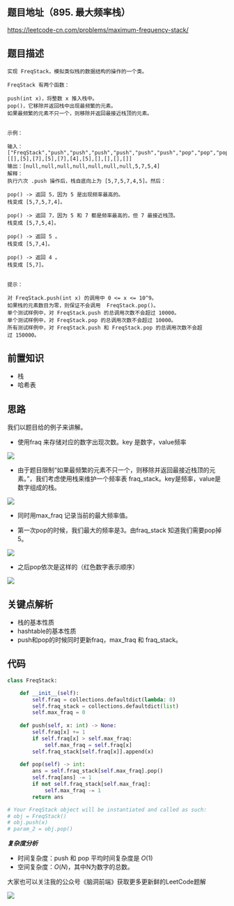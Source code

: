 ## 题目地址（895. 最大频率栈）

https://leetcode-cn.com/problems/maximum-frequency-stack/

## 题目描述

```
实现 FreqStack，模拟类似栈的数据结构的操作的一个类。

FreqStack 有两个函数：

push(int x)，将整数 x 推入栈中。
pop()，它移除并返回栈中出现最频繁的元素。
如果最频繁的元素不只一个，则移除并返回最接近栈顶的元素。
 

示例：

输入：
["FreqStack","push","push","push","push","push","push","pop","pop","pop","pop"],
[[],[5],[7],[5],[7],[4],[5],[],[],[],[]]
输出：[null,null,null,null,null,null,null,5,7,5,4]
解释：
执行六次 .push 操作后，栈自底向上为 [5,7,5,7,4,5]。然后：

pop() -> 返回 5，因为 5 是出现频率最高的。
栈变成 [5,7,5,7,4]。

pop() -> 返回 7，因为 5 和 7 都是频率最高的，但 7 最接近栈顶。
栈变成 [5,7,5,4]。

pop() -> 返回 5 。
栈变成 [5,7,4]。

pop() -> 返回 4 。
栈变成 [5,7]。
 

提示：

对 FreqStack.push(int x) 的调用中 0 <= x <= 10^9。
如果栈的元素数目为零，则保证不会调用  FreqStack.pop()。
单个测试样例中，对 FreqStack.push 的总调用次数不会超过 10000。
单个测试样例中，对 FreqStack.pop 的总调用次数不会超过 10000。
所有测试样例中，对 FreqStack.push 和 FreqStack.pop 的总调用次数不会超过 150000。

```

## 前置知识

- 栈
- 哈希表

## 思路

我们以题目给的例子来讲解。

- 使用fraq 来存储对应的数字出现次数。key 是数字，value频率

![](https://tva1.sinaimg.cn/large/00831rSTly1gda26lkj3aj30d00la76l.jpg)

- 由于题目限制“如果最频繁的元素不只一个，则移除并返回最接近栈顶的元素。”，我们考虑使用栈来维护一个频率表 fraq_stack。key是频率，value是数字组成的栈。

![](https://tva1.sinaimg.cn/large/00831rSTly1gda28hw3gaj30k20i8n10.jpg)

- 同时用max_fraq 记录当前的最大频率值。

- 第一次pop的时候，我们最大的频率是3。由fraq_stack 知道我们需要pop掉5。

![](https://tva1.sinaimg.cn/large/00831rSTly1gda2aojd9pj31160nadmq.jpg)

- 之后pop依次是这样的（红色数字表示顺序）

![](https://tva1.sinaimg.cn/large/00831rSTly1gda2ci160nj30pk0ki42y.jpg)

## 关键点解析

- 栈的基本性质
- hashtable的基本性质
- push和pop的时候同时更新fraq，max_fraq 和 fraq_stack。

## 代码

```python
class FreqStack:

    def __init__(self):
        self.fraq = collections.defaultdict(lambda: 0)
        self.fraq_stack = collections.defaultdict(list)
        self.max_fraq = 0
        
    def push(self, x: int) -> None:
        self.fraq[x] += 1
        if self.fraq[x] > self.max_fraq:
            self.max_fraq = self.fraq[x]
        self.fraq_stack[self.fraq[x]].append(x)    
        
    def pop(self) -> int:
        ans = self.fraq_stack[self.max_fraq].pop()
        self.fraq[ans] -= 1
        if not self.fraq_stack[self.max_fraq]:
            self.max_fraq -= 1
        return ans

# Your FreqStack object will be instantiated and called as such:
# obj = FreqStack()
# obj.push(x)
# param_2 = obj.pop()
```

***复杂度分析***
- 时间复杂度：push 和 pop 平均时间复杂度是 $O(1)$
- 空间复杂度：$O(N)$，其中N为数字的总数。

大家也可以关注我的公众号《脑洞前端》获取更多更新鲜的LeetCode题解

![](https://pic.leetcode-cn.com/89ef69abbf02a2957838499a96ce3fbb26830aae52e3ab90392e328c2670cddc-file_1581478989502)


